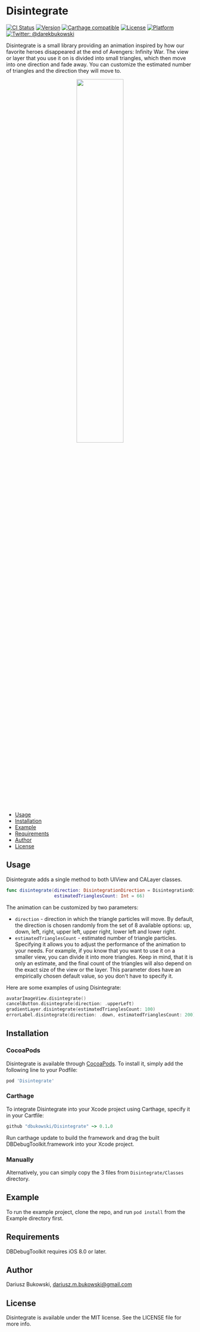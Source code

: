 # Disintegrate

[![CI Status](https://img.shields.io/travis/dbukowski/Disintegrate.svg?style=flat)](https://travis-ci.org/dbukowski/Disintegrate)
[![Version](https://img.shields.io/cocoapods/v/Disintegrate.svg?style=flat)](https://cocoapods.org/pods/Disintegrate)
[![Carthage compatible](https://img.shields.io/badge/Carthage-compatible-4BC51D.svg?style=flat)](https://github.com/Carthage/Carthage)
[![License](https://img.shields.io/cocoapods/l/Disintegrate.svg?style=flat)](https://cocoapods.org/pods/Disintegrate)
[![Platform](https://img.shields.io/cocoapods/p/Disintegrate.svg?style=flat)](https://cocoapods.org/pods/Disintegrate)
[![Twitter: @darekbukowski](https://img.shields.io/badge/contact-@darekbukowski-blue.svg?style=flat)](https://twitter.com/darekbukowski)

Disintegrate is a small library providing an animation inspired by how our favorite heroes disappeared at the end of Avengers: Infinity War.
The view or layer that you use it on is divided into small triangles, which then move into one direction and fade away. You can customize the estimated number of triangles and the direction they will move to.

<p align="center">
  <img src="Assets/disintegrationDemo.gif"  style="width: 50%; height: 50%"/>
</p>

- [Usage](#usage)
- [Installation](#installation)
- [Example](#example)
- [Requirements](#requirements)
- [Author](#author)
- [License](#license)

## Usage

Disintegrate adds a single method to both UIView and CALayer classes.
```swift
func disintegrate(direction: DisintegrationDirection = DisintegrationDirection.random(),
                  estimatedTrianglesCount: Int = 66)
```
The animation can be customized by two parameters:
* `direction` - direction in which the triangle particles will move. By default, the direction is chosen randomly from the set of 8 available options: up, down, left, right, upper left, upper right, lower left and lower right.
* `estimatedTrianglesCount` - estimated number of triangle particles. Specifying it allows you to adjust the performance of the animation to your needs. For example, if you know that you want to use it on a smaller view, you can divide it into more triangles. Keep in mind, that it is only an estimate, and the final count of the triangles will also depend on the exact size of the view or the layer. This parameter does have an empirically chosen default value, so you don't have to specify it.

Here are some examples of using Disintegrate:
```swift
avatarImageView.disintegrate()
cancelButton.disintegrate(direction: .upperLeft)
gradientLayer.disintegrate(estimatedTrianglesCount: 100)
errorLabel.disintegrate(direction: .down, estimatedTrianglesCount: 200)
```

## Installation

### CocoaPods

Disintegrate is available through [CocoaPods](https://cocoapods.org). To install
it, simply add the following line to your Podfile:

```ruby
pod 'Disintegrate'
```

### Carthage

To integrate Disintegrate into your Xcode project using Carthage, specify it in your Cartfile:
```ruby
github "dbukowski/Disintegrate" ~> 0.1.0
```
Run carthage update to build the framework and drag the built DBDebugToolkit.framework into your Xcode project.

### Manually

Alternatively, you can simply copy the 3 files from `Disintegrate/Classes` directory.


## Example

To run the example project, clone the repo, and run `pod install` from the Example directory first.

## Requirements

DBDebugToolkit requires iOS 8.0 or later.

## Author

Dariusz Bukowski, dariusz.m.bukowski@gmail.com

## License

Disintegrate is available under the MIT license. See the LICENSE file for more info.

